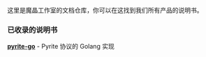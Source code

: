 这里是魔晶工作室的文档仓库，你可以在这找到我们所有产品的说明书。

### 已收录的说明书

**[pyrite-go](pyrite/go.md)** - Pyrite 协议的 Golang 实现
